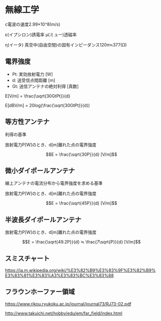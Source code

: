 # 無線工学

c電波の速度2.99×10^8(m/s)

ε(イプシロン)誘電率
μ(ミュー)透磁率

η(イータ) 真空中(自由空間)の固有インピーダンス120π≒377(Ω)

## 電界強度

- Pt: 実効放射電力 [W]
- d: 送受信点間距離 [m]
- Gt: 送信アンテナの絶対利得 [真数]

E[V/m] = \frac{\sqrt{30GtPt}}{d}

E[dBV/m] = 20log(\frac{\sqrt{30GtPt}}{d))



## 等方性アンテナ
利得の基準

放射電力P[W]のとき、d[m]離れた点の電界強度
```math
E = \frac{\sqrt{30P}}{d} [V/m]
```

## 微小ダイポールアンテナ
線上アンテナの電流分布から電界強度を求める基準

放射電力P[W]のとき、d[m]離れた点の電界強度
```math
E = \frac{\sqrt{45P}}{d} [V/m]
```

## 半波長ダイポールアンテナ
放射電力P[W]のとき、d[m]離れた点の電界強度
```math
E = \frac{\sqrt{49.2P}}{d} ≒ \frac{7\sqrt{P}}{d} [V/m]
```

## スミスチャート
https://ja.m.wikipedia.org/wiki/%E3%82%B9%E3%83%9F%E3%82%B9%E3%83%81%E3%83%A3%E3%83%BC%E3%83%88


## フラウンホーファー領域
https://www.rikou.ryukoku.ac.jp/journal/journal73/RJ73-02.pdf


http://www.takuichi.net/hobby/edu/em/far_field/index.html


